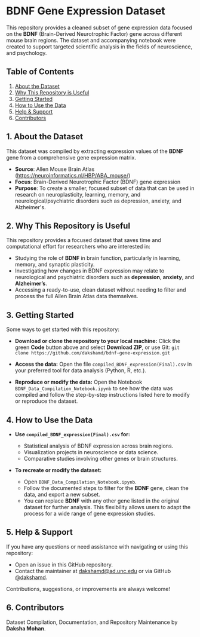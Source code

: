# BDNF Gene Expression Dataset

This repository provides a cleaned subset of gene expression data focused on the **BDNF** (Brain-Derived Neurotrophic Factor) gene across different mouse brain regions. The dataset and accompanying notebook were created to support targeted scientific analysis in the fields of neuroscience, and psychology.

## Table of Contents
1. [About the Dataset](#1-about-the-dataset)
2. [Why This Repository is Useful](#2-why-this-repository-is-useful)
3. [Getting Started](#3-getting-started)
4. [How to Use the Data](#4-how-to-use-the-data)
5. [Help & Support](#5-help--support)
6. [Contributors](#6-contributors)

## 1. About the Dataset

This dataset was compiled by extracting expression values of the **BDNF** gene from a comprehensive gene expression matrix.

- **Source**: Allen Mouse Brain Atlas (https://neuroinformatics.nl/HBP/ABA_mouse/)
- **Focus**: Brain-Derived Neurotrophic Factor (BDNF) gene expression
- **Purpose**: To create a smaller, focused subset of data that can be used in research on neuroplasticity, learning, memory, and neurological/psychiatric disorders such as depression, anxiety, and Alzheimer's.

## 2. Why This Repository is Useful

This repository provides a focused dataset that saves time and computational effort for researchers who are interested in:

- Studying the role of **BDNF** in brain function, particularly in learning, memory, and synaptic plasticity.
- Investigating how changes in BDNF expression may relate to neurological and psychiatric disorders such as **depression**, **anxiety**, and **Alzheimer’s**.
- Accessing a ready-to-use, clean dataset without needing to filter and process the full Allen Brain Atlas data themselves.

## 3. Getting Started

Some ways to get started with this repository:

- **Download or clone the repository to your local machine:** Click the green **Code** button above and select **Download ZIP**, or use Git:
`git clone https://github.com/dakshamd/bdnf-gene-expression.git`
     
- **Access the data:** Open the file `compiled_BDNF_expression(Final).csv` in your preferred tool for data analysis (Python, R, etc.).

- **Reproduce or modify the data:** Open the Notebook `BDNF_Data_Compilation_Notebook.ipynb` to see how the data was compiled and follow the step-by-step instructions listed here to modify or reproduce the dataset.

## 4. How to Use the Data

- **Use `compiled_BDNF_expression(Final).csv` for:**
  - Statistical analysis of BDNF expression across brain regions.
  - Visualization projects in neuroscience or data science.
  - Comparative studies involving other genes or brain structures.

- **To recreate or modify the dataset:**
  - Open `BDNF_Data_Compilation_Notebook.ipynb`.
  - Follow the documented steps to filter for the **BDNF** gene, clean the data, and export a new subset.
  - You can replace **BDNF** with any other gene listed in the original dataset for further analysis. This flexibility allows users to adapt the process for a wide range of gene expression studies.

## 5. Help & Support

If you have any questions or need assistance with navigating or using this repository:

- Open an issue in this GitHub repository.
- Contact the maintainer at dakshamd@ad.unc.edu or via GitHub [@dakshamd](https://github.com/dakshamd).

Contributions, suggestions, or improvements are always welcome!

## 6. Contributors

Dataset Compilation, Documentation, and Repository Maintenance by **Daksha Mohan**.
